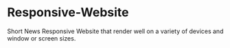 # Responsive-Website
Short News Responsive Website that render well on a variety of devices and window or screen sizes.
